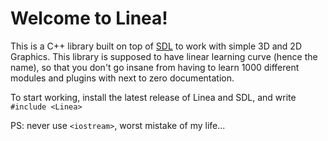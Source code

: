 # **Welcome to Linea!**

This is a C++ library built on top of [SDL](https://github.com/libsdl-org/SDL) to work with simple 3D and 2D Graphics.
This library is supposed to have linear learning curve (hence the name), so that you don't go insane from having to learn 1000 different modules and plugins with next to zero documentation.

To start working, install the latest release of Linea and SDL, and write `#include <Linea>`

PS: never use `<iostream>`, worst mistake of my life...